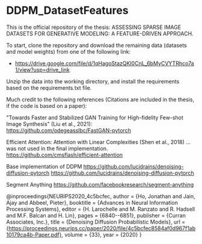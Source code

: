 # DDPM_DatasetFeatures

This is the official repository of the thesis: ASSESSING SPARSE IMAGE DATASETS FOR GENERATIVE MODELING: A FEATURE-DRIVEN APPROACH.

To start, clone the repository and download the remaining data (datasets and model weights) from one of the following link:

- https://drive.google.com/file/d/1qHagoStazQKI0CnL_6bMyCVYTRhco7a1/view?usp=drive_link

Unzip the data into the working directory, and install the requirements based on the requirements.txt file.





Much credit to the following references (Citations are included in the thesis, if the code is based on a paper):

"Towards Faster and Stabilized GAN Training for High-fidelity Few-shot Image Synthesis" (Liu et al., 2021):
https://github.com/odegeasslbc/FastGAN-pytorch 

Efficient Attention: Attention with Linear Complexities (Shen et al., 2018) ... was not used in the final implementation.
https://github.com/cmsflash/efficient-attention  

Base implementation of DDPM
https://github.com/lucidrains/denoising-diffusion-pytorch 
https://github.com/lucidrains/denoising-diffusion-pytorch   

Segment Anything
https://github.com/facebookresearch/segment-anything    


@inproceedings{NEURIPS2020_4c5bcfec,
    author      = {Ho, Jonathan and Jain, Ajay and Abbeel, Pieter},
    booktitle   = {Advances in Neural Information Processing Systems},
    editor      = {H. Larochelle and M. Ranzato and R. Hadsell and M.F. Balcan and H. Lin},
    pages       = {6840--6851},
    publisher   = {Curran Associates, Inc.},
    title       = {Denoising Diffusion Probabilistic Models},
    url         = {https://proceedings.neurips.cc/paper/2020/file/4c5bcfec8584af0d967f1ab10179ca4b-Paper.pdf},
    volume      = {33},
    year        = {2020}
}
